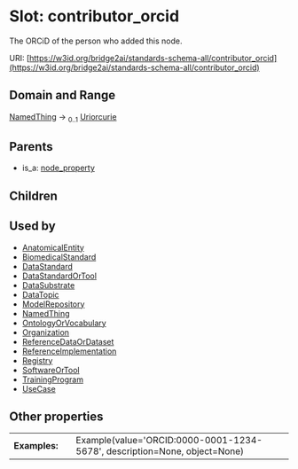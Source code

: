 
# Slot: contributor_orcid


The ORCiD of the person who added this node.

URI: [https://w3id.org/bridge2ai/standards-schema-all/contributor_orcid](https://w3id.org/bridge2ai/standards-schema-all/contributor_orcid)


## Domain and Range

[NamedThing](NamedThing.md) &#8594;  <sub>0..1</sub> [Uriorcurie](types/Uriorcurie.md)

## Parents

 *  is_a: [node_property](node_property.md)

## Children


## Used by

 * [AnatomicalEntity](AnatomicalEntity.md)
 * [BiomedicalStandard](BiomedicalStandard.md)
 * [DataStandard](DataStandard.md)
 * [DataStandardOrTool](DataStandardOrTool.md)
 * [DataSubstrate](DataSubstrate.md)
 * [DataTopic](DataTopic.md)
 * [ModelRepository](ModelRepository.md)
 * [NamedThing](NamedThing.md)
 * [OntologyOrVocabulary](OntologyOrVocabulary.md)
 * [Organization](Organization.md)
 * [ReferenceDataOrDataset](ReferenceDataOrDataset.md)
 * [ReferenceImplementation](ReferenceImplementation.md)
 * [Registry](Registry.md)
 * [SoftwareOrTool](SoftwareOrTool.md)
 * [TrainingProgram](TrainingProgram.md)
 * [UseCase](UseCase.md)

## Other properties

|  |  |  |
| --- | --- | --- |
| **Examples:** | | Example(value='ORCID:0000-0001-1234-5678', description=None, object=None) |

